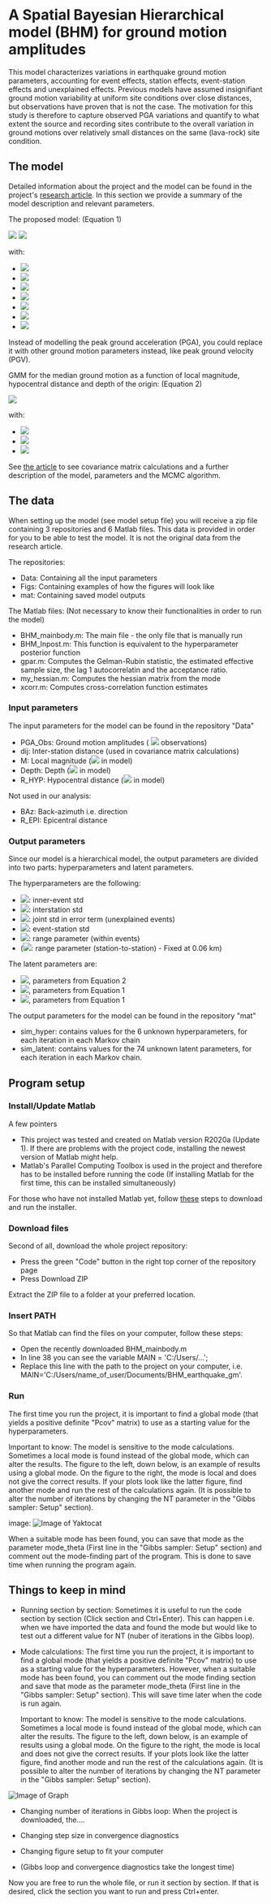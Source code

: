 # A Spatial Bayesian Hierarchical model (BHM) for ground motion amplitudes
 
This model characterizes variations in earthquake ground motion parameters, accounting for event effects, station effects, event-station effects and unexplained effects. Previous models have assumed insignifiant ground motion variability at uniform site conditions over close distances, but observations have proven that is not the case. The motivation for this study is therefore to capture observed PGA variations and quantify to what extent the source and recording sites contribute to the overall variation in ground motions over relatively small distances on the same (lava-rock) site condition.

## The model

Detailed information about the project and the model can be found in the project's [research article](https://onlinelibrary.wiley.com/doi/epdf/10.1002/env.2497). In this section we provide a summary of the model description and relevant parameters.

The proposed model: (Equation 1)

<img src="https://render.githubusercontent.com/render/math?math=log_{10}(Y_{es})=log_{10}(\mu_{es})%2B\delta+B_e%2B\delta+S_s%2B\delta+R_{es}"> 
<img src="https://render.githubusercontent.com/render/math?math=e=1,...,N,+s=1,...,Q">



with:

* <img src="https://render.githubusercontent.com/render/math?math=Y_{es}\text{: PGA}">
* <img src="https://render.githubusercontent.com/render/math?math=\mu_{es}\text{: Median ground motion}">
* <img src="https://render.githubusercontent.com/render/math?math=\delta+B_e\text{: Effect from event e}">
* <img src="https://render.githubusercontent.com/render/math?math=\delta+B_e\text{: Effect from station s}">
* <img src="https://render.githubusercontent.com/render/math?math=\delta+S_s\text{: Effect from station s}">
* <img src="https://render.githubusercontent.com/render/math?math=\delta+WS_{es}\text{: Spatially correlated event-staion effect from event e and station s}">
* <img src="https://render.githubusercontent.com/render/math?math=\delta+R_{es}\text{: Effects that are unexplained or not accounted for}">

Instead of modelling the peak ground acceleration (PGA), you could replace it with other ground motion parameters instead, like peak ground velocity (PGV).

GMM for the median ground motion as a function of local magnitude, hypocentral distance and depth of the origin: (Equation 2)

<img src="https://render.githubusercontent.com/render/math?math=log_{10}(\mu_{es})=\beta_1%2B\beta_2+M_e%2B\beta_3+\text{log}_{10}(R_{es})%2B\beta_4+D_e">

with:

* <img src="https://render.githubusercontent.com/render/math?math=M_{e}\text{: local magnitude of the  }+e\text{th earthquake}">
* <img src="https://render.githubusercontent.com/render/math?math=\R_{es}\text{: Hypocentral distance from the  }+e\text{th event to the }s\text{th station}">
* <img src="https://render.githubusercontent.com/render/math?math=\D_e\text{: Depth of the origin of the  }+e\text{th earthquake}">

See [the article](https://onlinelibrary.wiley.com/doi/epdf/10.1002/env.2497) to see covariance matrix calculations and a further description of the model, parameters and the MCMC algorithm.


## The data

When setting up the model (see model setup file) you will receive a zip file containing 3 repositories and 6 Matlab files. This data is provided in order for you to be able to test the model. It is not the original data from the research article.

The repositories:

* Data: Containing all the input parameters
* Figs: Containing examples of how the figures will look like
* mat: Containing saved model outputs


The Matlab files: (Not necessary to know their functionalities in order to run the model)

* BHM_mainbody.m: The main file - the only file that is manually run
* BHM_lnpost.m: This function is equivalent to the hyperparameter posterior function
* gpar.m: Computes the Gelman-Rubin statistic, the estimated effective sample size, the lag 1 autocorrelatin and the acceptance ratio.
* my_hessian.m: Computes the hessian matrix from the mode
* xcorr.m: Computes cross-correlation function estimates



### Input parameters

The input parameters for the model can be found in the repository "Data" 

* PGA_Obs: Ground motion amplitudes ( <img src="https://render.githubusercontent.com/render/math?math=Y_{es}"> observations)
* dij: Inter-station distance (used in covariance matrix calculations)
* M: Local magnitude (<img src="https://render.githubusercontent.com/render/math?math=M_{e}"> in model)
* Depth: Depth (<img src="https://render.githubusercontent.com/render/math?math=D_{e}"> in model)
* R_HYP: Hypocentral distance (<img src="https://render.githubusercontent.com/render/math?math=R_{es}"> in model)

Not used in our analysis:
* BAz: Back-azimuth i.e. direction
* R_EPI: Epicentral distance

### Output parameters

Since our model is a hierarchical model, the output parameters are divided into two parts: hyperparameters and latent parameters.

The hyperparameters are the following:
* <img src="https://render.githubusercontent.com/render/math?math=\tau">: inner-event std
* <img src="https://render.githubusercontent.com/render/math?math=\phi_{S2S}">: interstation std
* <img src="https://render.githubusercontent.com/render/math?math=\phi_{R}">: joint std in error term (unexplained events)
* <img src="https://render.githubusercontent.com/render/math?math=\phi_{SS}">: event-station std
* <img src="https://render.githubusercontent.com/render/math?math=\Delta_{SS}">: range parameter (within events)
* (<img src="https://render.githubusercontent.com/render/math?math=\Delta_{S2S}">: range parameter (station-to-station) - Fixed at 0.06 km) 

The latent parameters are:
* <img src="https://render.githubusercontent.com/render/math?math=\beta_1,...,\beta_4">, parameters from Equation 2
* <img src="https://render.githubusercontent.com/render/math?math=\delta+S_1,...,\delta+S_10">, parameters from Equation 1
* <img src="https://render.githubusercontent.com/render/math?math=\delta+B_1,...,\delta+B_60">, parameters from Equation 1


The output parameters for the model can be found in the repository "mat"

* sim_hyper: contains values for the 6 unknown hyperparameters, for each iteration in each Markov chain
* sim_latent: contains values for the 74 unknown latent parameters, for each iteration in each Markov chain.



## Program setup

### Install/Update Matlab

A few pointers
* This project was tested and created on Matlab version R2020a (Update 1). If there are problems with the project code, installing the newest version of Matlab might help.
* Matlab's Parallel Computing Toolbox is used in the project and therefore has to be installed before running the code (If installing Matlab for the first time, this can be installed simultaneously)

For those who have not installed Matlab yet, follow [these](https://nl.mathworks.com/help/install/) steps to download and run the installer.


### Download files
Second of all, download the whole project repository:
* Press the green "Code" button in the right top corner of the repository page
* Press Download ZIP

Extract the ZIP file to a folder at your preferred location.


### Insert PATH

So that Matlab can find the files on your computer, follow these steps:
* Open the recently downloaded BHM_mainbody.m
* In line 38 you can see the variable MAIN = 'C:/Users/...';
* Replace this line with the path to the project on your computer, i.e. MAIN='C:/Users/name_of_user/Documents/BHM_earthquake_gm'.



### Run

The first time you run the project, it is important to find a global mode (that yields a positive definite "Pcov" matrix) to use as a starting value for the hyperparameters. 

Important to know: The model is sensitive to the mode calculations. Sometimes a local mode is found instead of the global mode, which can alter the results. The figure to the left, down below, is an example of results using a global mode. On the figure to the right, the mode is local and does not give the correct results. If your plots look like the latter figure, find another mode and run the rest of the calculations again. (It is possible to alter the number of iterations by changing the NT parameter in the "Gibbs sampler: Setup" section). 

image:
![Image of Yaktocat](https://octodex.github.com/images/yaktocat.png)

When a suitable mode has been found, you can save that mode as the parameter mode_theta (First line in the "Gibbs sampler: Setup" section) and comment out the mode-finding part of the program. This is done to save time when running the program again.


## Things to keep in mind

* Running section by section:
  Sometimes it is useful to run the code section by section (Click section and Ctrl+Enter). This can happen i.e. when we have imported the data and found the   mode but would like to test out a different value for NT (nuber of iterations in the Gibbs loop).
* Mode calculations:
  The first time you run the project, it is important to find a global mode (that yields a positive definite "Pcov" matrix) to use as a starting value for    the hyperparameters. However, when a suitable mode has been found, you can comment out the mode finding section and save that mode as the parameter         mode_theta (First line in the "Gibbs sampler: Setup" section). This will save time later when the code is run again.
  
  Important to know: The model is sensitive to the mode calculations. Sometimes a local mode is found instead of the global mode, which can alter the  results. The figure to the left, down below, is an example of results using a global mode. On the figure to the right, the mode is local and does not give the correct results. If your plots look like the latter figure, find another mode and run the rest of the calculations again. (It is possible to alter the number of iterations by changing the NT parameter in the "Gibbs sampler: Setup" section). 


![Image of Graph](https://www.google.com/search?q=graph&rlz=1C1GCEA_enIS759IS759&sxsrf=ALeKk01doXKqTchh15Wm3r_bzwUl_Z4alg:1597853611672&source=lnms&tbm=isch&sa=X&ved=2ahUKEwjB0bTH1KfrAhUeRBUIHS8sDzIQ_AUoAXoECBcQAw&biw=1280&bih=578&dpr=1.5#imgrc=NVGfzZ8blpyiGM)
 
* Changing number of iterations in Gibbs loop:
  When the project is downloaded, the....
* Changing step size in convergence diagnostics
* Changing figure setup to fit your computer

* (Gibbs loop and convergence diagnostics take the longest time)


Now you are free to run the whole file, or run it section by section. If that is desired, click the section you want to run and press Ctrl+enter.


